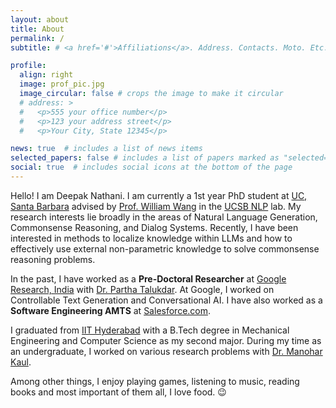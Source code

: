 ```yaml
---
layout: about
title: About
permalink: /
subtitle: # <a href='#'>Affiliations</a>. Address. Contacts. Moto. Etc.

profile:
  align: right
  image: prof_pic.jpg
  image_circular: false # crops the image to make it circular
  # address: >
  #   <p>555 your office number</p>
  #   <p>123 your address street</p>
  #   <p>Your City, State 12345</p>

news: true  # includes a list of news items
selected_papers: false # includes a list of papers marked as "selected={true}"
social: true  # includes social icons at the bottom of the page
---
```


Hello! I am Deepak Nathani. I am currently a 1st year PhD student at [UC, Santa Barbara](https://www.cs.ucsb.edu/) advised by [Prof. William Wang](https://sites.cs.ucsb.edu/~william/) in the [UCSB NLP](http://nlp.cs.ucsb.edu/) lab. My research interests lie broadly in the areas of Natural Language Generation, Commonsense Reasoning, and Dialog Systems. Recently, I have been interested in methods to localize knowledge within LLMs and how to effectively use external non-parametric knowledge to solve commonsense reasoning problems.

In the past, I have worked as a **Pre-Doctoral Researcher** at [Google Research, India](https://research.google/locations/india/) with [Dr. Partha Talukdar](https://research.google/people/ParthaTalukdar/). At Google, I worked on Controllable Text Generation and Conversational AI. I have also worked as a **Software Engineering AMTS** at [Salesforce.com](https://www.salesforce.com/). 

I graduated from [IIT Hyderabad](https://iith.ac.in/) with a B.Tech degree in Mechanical Engineering and Computer Science as my second major. During my time as an undergraduate, I worked on various research problems with [Dr. Manohar Kaul](https://manukaul.github.io/).

Among other things, I enjoy playing games, listening to music, reading books and most important of them all, I love food. :wink:
